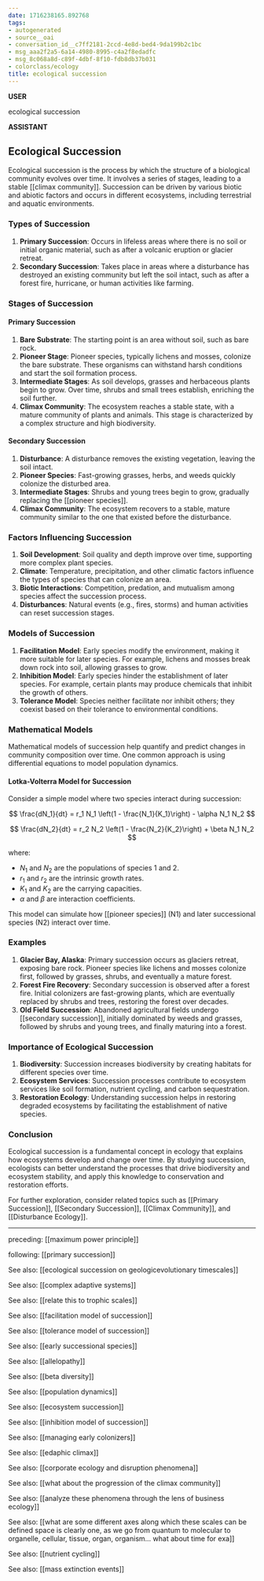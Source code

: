 ```yaml
---
date: 1716238165.892768
tags:
- autogenerated
- source__oai
- conversation_id__c7ff2181-2ccd-4e8d-bed4-9da199b2c1bc
- msg_aaa2f2a5-6a14-4980-8995-c4a2f8edadfc
- msg_8c068a8d-c89f-4dbf-8f10-fdb8db37b031
- colorclass/ecology
title: ecological succession
---
```


**USER**

ecological succession


**ASSISTANT**

## Ecological Succession

Ecological succession is the process by which the structure of a biological community evolves over time. It involves a series of stages, leading to a stable [[climax community]]. Succession can be driven by various biotic and abiotic factors and occurs in different ecosystems, including terrestrial and aquatic environments.

### Types of Succession

1. **Primary Succession**: Occurs in lifeless areas where there is no soil or initial organic material, such as after a volcanic eruption or glacier retreat.
2. **Secondary Succession**: Takes place in areas where a disturbance has destroyed an existing community but left the soil intact, such as after a forest fire, hurricane, or human activities like farming.

### Stages of Succession

#### Primary Succession

1. **Bare Substrate**: The starting point is an area without soil, such as bare rock.
2. **Pioneer Stage**: Pioneer species, typically lichens and mosses, colonize the bare substrate. These organisms can withstand harsh conditions and start the soil formation process.
3. **Intermediate Stages**: As soil develops, grasses and herbaceous plants begin to grow. Over time, shrubs and small trees establish, enriching the soil further.
4. **Climax Community**: The ecosystem reaches a stable state, with a mature community of plants and animals. This stage is characterized by a complex structure and high biodiversity.

#### Secondary Succession

1. **Disturbance**: A disturbance removes the existing vegetation, leaving the soil intact.
2. **Pioneer Species**: Fast-growing grasses, herbs, and weeds quickly colonize the disturbed area.
3. **Intermediate Stages**: Shrubs and young trees begin to grow, gradually replacing the [[pioneer species]].
4. **Climax Community**: The ecosystem recovers to a stable, mature community similar to the one that existed before the disturbance.

### Factors Influencing Succession

1. **Soil Development**: Soil quality and depth improve over time, supporting more complex plant species.
2. **Climate**: Temperature, precipitation, and other climatic factors influence the types of species that can colonize an area.
3. **Biotic Interactions**: Competition, predation, and mutualism among species affect the succession process.
4. **Disturbances**: Natural events (e.g., fires, storms) and human activities can reset succession stages.

### Models of Succession

1. **Facilitation Model**: Early species modify the environment, making it more suitable for later species. For example, lichens and mosses break down rock into soil, allowing grasses to grow.
2. **Inhibition Model**: Early species hinder the establishment of later species. For example, certain plants may produce chemicals that inhibit the growth of others.
3. **Tolerance Model**: Species neither facilitate nor inhibit others; they coexist based on their tolerance to environmental conditions.

### Mathematical Models

Mathematical models of succession help quantify and predict changes in community composition over time. One common approach is using differential equations to model population dynamics.

#### Lotka-Volterra Model for Succession

Consider a simple model where two species interact during succession:

$$
\frac{dN_1}{dt} = r_1 N_1 \left(1 - \frac{N_1}{K_1}\right) - \alpha N_1 N_2
$$

$$
\frac{dN_2}{dt} = r_2 N_2 \left(1 - \frac{N_2}{K_2}\right) + \beta N_1 N_2
$$

where:
- $N_1$ and $N_2$ are the populations of species 1 and 2.
- $r_1$ and $r_2$ are the intrinsic growth rates.
- $K_1$ and $K_2$ are the carrying capacities.
- $\alpha$ and $\beta$ are interaction coefficients.

This model can simulate how [[pioneer species]] (N1) and later successional species (N2) interact over time.

### Examples

1. **Glacier Bay, Alaska**: Primary succession occurs as glaciers retreat, exposing bare rock. Pioneer species like lichens and mosses colonize first, followed by grasses, shrubs, and eventually a mature forest.
2. **Forest Fire Recovery**: Secondary succession is observed after a forest fire. Initial colonizers are fast-growing plants, which are eventually replaced by shrubs and trees, restoring the forest over decades.
3. **Old Field Succession**: Abandoned agricultural fields undergo [[secondary succession]], initially dominated by weeds and grasses, followed by shrubs and young trees, and finally maturing into a forest.

### Importance of Ecological Succession

1. **Biodiversity**: Succession increases biodiversity by creating habitats for different species over time.
2. **Ecosystem Services**: Succession processes contribute to ecosystem services like soil formation, nutrient cycling, and carbon sequestration.
3. **Restoration Ecology**: Understanding succession helps in restoring degraded ecosystems by facilitating the establishment of native species.

### Conclusion

Ecological succession is a fundamental concept in ecology that explains how ecosystems develop and change over time. By studying succession, ecologists can better understand the processes that drive biodiversity and ecosystem stability, and apply this knowledge to conservation and restoration efforts.

For further exploration, consider related topics such as [[Primary Succession]], [[Secondary Succession]], [[Climax Community]], and [[Disturbance Ecology]].


---

preceding: [[maximum power principle]]  


following: [[primary succession]]

See also: [[ecological succession on geologicevolutionary timescales]]


See also: [[complex adaptive systems]]


See also: [[relate this to trophic scales]]


See also: [[facilitation model of succession]]


See also: [[tolerance model of succession]]


See also: [[early successional species]]


See also: [[allelopathy]]


See also: [[beta diversity]]


See also: [[population dynamics]]


See also: [[ecosystem succession]]


See also: [[inhibition model of succession]]


See also: [[managing early colonizers]]


See also: [[edaphic climax]]


See also: [[corporate ecology and disruption phenomena]]


See also: [[what about the progression of the climax community]]


See also: [[analyze these phenomena through the lens of business ecology]]


See also: [[what are some different axes along which these scales can be defined space is clearly one, as we go from quantum to molecular to organelle, cellular, tissue, organ, organism... what about time for exa]]


See also: [[nutrient cycling]]


See also: [[mass extinction events]]